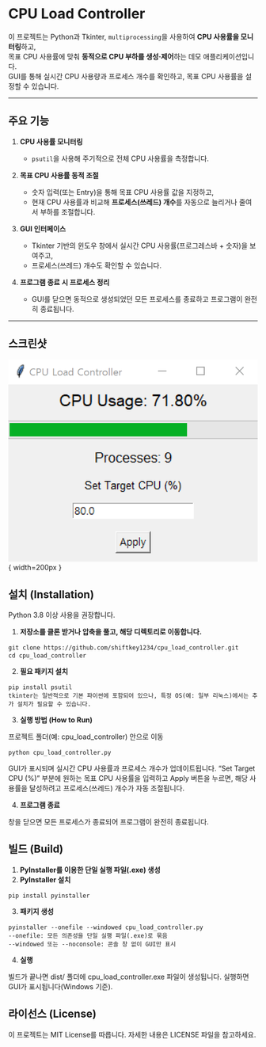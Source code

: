 # CPU Load Controller

이 프로젝트는 Python과 Tkinter, `multiprocessing`을 사용하여 **CPU 사용률을 모니터링**하고,  
목표 CPU 사용률에 맞춰 **동적으로 CPU 부하를 생성·제어**하는 데모 애플리케이션입니다.  
GUI를 통해 실시간 CPU 사용량과 프로세스 개수를 확인하고, 목표 CPU 사용률을 설정할 수 있습니다.

---

## 주요 기능

1. **CPU 사용률 모니터링**  
   - `psutil`을 사용해 주기적으로 전체 CPU 사용률을 측정합니다.

2. **목표 CPU 사용률 동적 조절**  
   - 숫자 입력(또는 Entry)을 통해 목표 CPU 사용률 값을 지정하고,  
   - 현재 CPU 사용률과 비교해 **프로세스(쓰레드) 개수**를 자동으로 늘리거나 줄여서 부하를 조절합니다.

3. **GUI 인터페이스**  
   - Tkinter 기반의 윈도우 창에서 실시간 CPU 사용률(프로그레스바 + 숫자)을 보여주고,  
   - 프로세스(쓰레드) 개수도 확인할 수 있습니다.

4. **프로그램 종료 시 프로세스 정리**  
   - GUI를 닫으면 동적으로 생성되었던 모든 프로세스를 종료하고 프로그램이 완전히 종료됩니다.

---

## 스크린샷

![CPU Load Controller](doc/screenshot.png){ width=200px }

## 설치 (Installation)
Python 3.8 이상 사용을 권장합니다.

1. **저장소를 클론 받거나 압축을 풀고, 해당 디렉토리로 이동합니다.**

```
git clone https://github.com/shiftkey1234/cpu_load_controller.git
cd cpu_load_controller
```

2. **필요 패키지 설치**

```
pip install psutil
tkinter는 일반적으로 기본 파이썬에 포함되어 있으나, 특정 OS(예: 일부 리눅스)에서는 추가 설치가 필요할 수 있습니다.
```

3. **실행 방법 (How to Run)**

프로젝트 폴더(예: cpu_load_controller) 안으로 이동

```
python cpu_load_controller.py
```
GUI가 표시되며 실시간 CPU 사용률과 프로세스 개수가 업데이트됩니다.
“Set Target CPU (%)” 부분에 원하는 목표 CPU 사용률을 입력하고 Apply 버튼을 누르면, 해당 사용률을 달성하려고 프로세스(쓰레드) 개수가 자동 조절됩니다.

4. **프로그램 종료**

창을 닫으면 모든 프로세스가 종료되어 프로그램이 완전히 종료됩니다.

## 빌드 (Build)
1. **PyInstaller를 이용한 단일 실행 파일(.exe) 생성**
2. **PyInstaller 설치**
```
pip install pyinstaller
```

3. **패키지 생성**
```
pyinstaller --onefile --windowed cpu_load_controller.py
--onefile: 모든 의존성을 단일 실행 파일(.exe)로 묶음
--windowed 또는 --noconsole: 콘솔 창 없이 GUI만 표시
```

4. **실행**

빌드가 끝나면 dist/ 폴더에 cpu_load_controller.exe 파일이 생성됩니다.
실행하면 GUI가 표시됩니다(Windows 기준).

## 라이선스 (License)
이 프로젝트는 MIT License를 따릅니다. 자세한 내용은 LICENSE 파일을 참고하세요.
